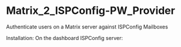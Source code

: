 # Matrix_2_ISPConfig-PW_Provider
Authenticate users on a Matrix server against ISPConfig Mailboxes


Installation:
On the dashboard ISPConfig server:

